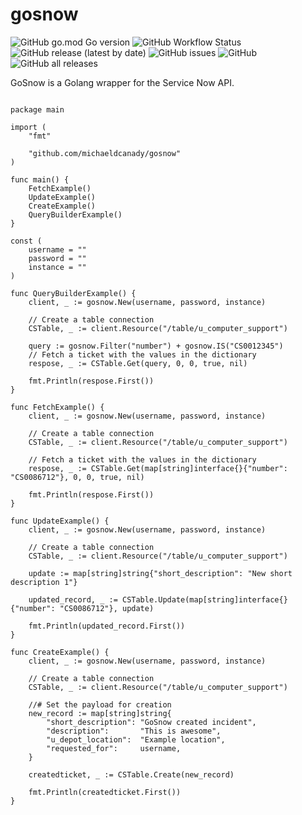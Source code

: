 # gosnow

![GitHub go.mod Go version](https://img.shields.io/github/go-mod/go-version/michaeldcanady/gosnow?style=plastic)
![GitHub Workflow Status](https://img.shields.io/github/workflow/status/michaeldcanady/gosnow/Go?style=plastic)
![GitHub release (latest by date)](https://img.shields.io/github/v/release/michaeldcanady/gosnow?style=plastic)
![GitHub issues](https://img.shields.io/github/issues/michaeldcanady/gosnow?style=plastic)
![GitHub](https://img.shields.io/github/license/michaeldcanady/gosnow?style=plastic)
![GitHub all releases](https://img.shields.io/github/downloads/michaeldcanady/gosnow/total?style=plastic)

GoSnow is a Golang wrapper for the Service Now API.

```golang

package main

import (
	"fmt"

	"github.com/michaeldcanady/gosnow"
)

func main() {
	FetchExample()
	UpdateExample()
	CreateExample()
	QueryBuilderExample()
}

const (
	username = ""
	password = ""
	instance = ""
)

func QueryBuilderExample() {
	client, _ := gosnow.New(username, password, instance)

	// Create a table connection
	CSTable, _ := client.Resource("/table/u_computer_support")

	query := gosnow.Filter("number") + gosnow.IS("CS0012345")
	// Fetch a ticket with the values in the dictionary
	respose, _ := CSTable.Get(query, 0, 0, true, nil)

	fmt.Println(respose.First())
}

func FetchExample() {
	client, _ := gosnow.New(username, password, instance)

	// Create a table connection
	CSTable, _ := client.Resource("/table/u_computer_support")

	// Fetch a ticket with the values in the dictionary
	respose, _ := CSTable.Get(map[string]interface{}{"number": "CS0086712"}, 0, 0, true, nil)

	fmt.Println(respose.First())
}

func UpdateExample() {
	client, _ := gosnow.New(username, password, instance)

	// Create a table connection
	CSTable, _ := client.Resource("/table/u_computer_support")

	update := map[string]string{"short_description": "New short description 1"}

	updated_record, _ := CSTable.Update(map[string]interface{}{"number": "CS0086712"}, update)

	fmt.Println(updated_record.First())
}

func CreateExample() {
	client, _ := gosnow.New(username, password, instance)

	// Create a table connection
	CSTable, _ := client.Resource("/table/u_computer_support")

	//# Set the payload for creation
	new_record := map[string]string{
		"short_description": "GoSnow created incident",
		"description":       "This is awesome",
		"u_depot_location":  "Example location",
		"requested_for":     username,
	}

	createdticket, _ := CSTable.Create(new_record)

	fmt.Println(createdticket.First())
}


```
